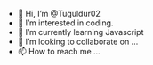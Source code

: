 - 👋 Hi, I’m @Tuguldur02
- 👀 I’m interested in coding.    
- 🌱 I’m currently learning Javascript
- 💞️ I’m looking to collaborate on ...
- 📫 How to reach me ...

<!---
Tuguldur02/Tuguldur02 is a ✨ special ✨ repository because its `README.md` (this file) appears on your GitHub profile.
You can click the Preview link to take a look at your changes.
--->
